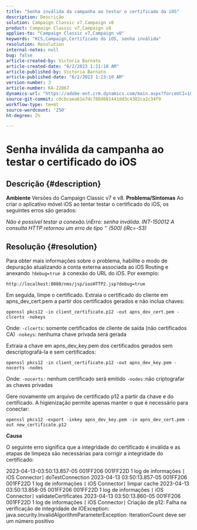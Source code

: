 ```yaml
---
title: "Senha inválida da campanha ao testar o certificado da iOS"
description: Descrição
solution: Campaign Classic v7,Campaign v8
product: Campaign Classic v7,Campaign v8
applies-to: "Campaign Classic v7,Campaign v8"
keywords: "KCS,Campaign,Certificado do iOS, senha inválida"
resolution: Resolution
internal-notes: null
bug: false
article-created-by: Victoria Barnato
article-created-date: "6/2/2023 1:21:10 AM"
article-published-by: Victoria Barnato
article-published-date: "6/2/2023 1:23:10 AM"
version-number: 3
article-number: KA-22067
dynamics-url: "https://adobe-ent.crm.dynamics.com/main.aspx?forceUCI=1&pagetype=entityrecord&etn=knowledgearticle&id=d22a4ec0-e300-ee11-8f6e-6045bd006149"
source-git-commit: c0cbcaea61e7dc788d681441dd3c4302ca2c34f9
workflow-type: tm+mt
source-wordcount: '250'
ht-degree: 2%

---
```


# Senha inválida da campanha ao testar o certificado do iOS

## Descrição {#description}

<b>Ambiente</b>
Versões do Campaign Classic v7 e v8.
<b>Problema/Sintomas</b>
Ao criar o aplicativo móvel iOS ao tentar testar o certificado do iOS, os seguintes erros são gerados:

*Não é possível testar a conexão.\nErro: senha inválida. INT-150012 A consulta HTTP retornou um erro de tipo &#39;&#39; (500) (iRc=-53)*


## Resolução {#resolution}


Para obter mais informações sobre o problema, habilite o modo de depuração atualizando a conta externa associada ao iOS Routing e anexando `?debug=true `à conexão do URL do iOS. Por exemplo:

`http://localhost:8080/nms/jsp/iosHTTP2.jsp?debug=true`

Em seguida, limpe o certificado. Extraia o certificado do cliente em apns_dev_cert.pem a partir dos certificados gerados e não inclua chaves:

`openssl pkcs12 -in client_certificate.p12 -out apns_dev_cert.pem -clcerts -nokeys`

Onde:
`-clcerts`: somente certificados de cliente de saída (não certificados CA)
`-nokeys`: nenhuma chave privada será gerada

Extraia a chave em apns_dev_key.pem dos certificados gerados sem descriptografá-la e sem certificados:

`openssl pkcs12 -in client_certificate.p12 -out apns_dev_key.pem -nocerts -nodes`

Onde:
`-nocerts:` nenhum certificado será emitido
`-nodes:`não criptografar as chaves privadas

Gere novamente um arquivo de certificado p12 a partir da chave e do certificado. A higienização permite apenas manter o que é necessário para conectar: 

`openssl pkcs12 -export -inkey apns_dev_key.pem -in apns_dev_cert.pem -out new_certificate.p12`

<b>Causa</b>

O seguinte erro significa que a integridade do certificado é inválida e as etapas de limpeza são necessárias para corrigir a integridade do certificado:

2023-04-13-03:50:13.857-05 001FF206 001FF22D 1 log de informações `[` iOS Connector`]`  doTestConnection 2023-04-13 03:50:13.857-05 001FF206 001FF22D 1 log de informações `[` iOS Connector`]`  limpar cache 2023-04-13 03:50:13.858-05 001FF206 001FF22D 1 log de informações `[` iOS Connector`]`  validateCertificates 2023-04-13 03:50:13.860-05 001FF206 001FF22D 1 log de informações `[` iOS Connector`]`  Criação de p12: Falha na verificação de integridade de IOException: java.security.InvalidAlgorithmParameterException: IterationCount deve ser um número positivo
